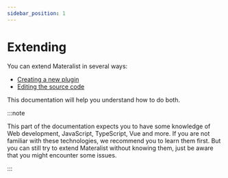 ```yaml
---
sidebar_position: 1
---
```


# Extending

You can extend Materalist in several ways:

- [Creating a new plugin](plugins/first-steps.md)
- [Editing the source code](source/first-steps.md)

This documentation will help you understand how to do both.

:::note

This part of the documentation expects you to have some knowledge of Web development, JavaScript, TypeScript, Vue and more.
If you are not familiar with these technologies, we recommend you to learn them first.
But you can still try to extend Materalist without knowing them, just be aware that you might encounter some issues.

:::